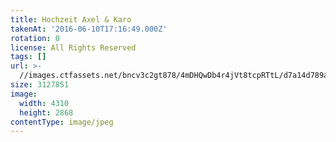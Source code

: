 ```yaml
---
title: Hochzeit Axel & Karo
takenAt: '2016-06-10T17:16:49.000Z'
rotation: 0
license: All Rights Reserved
tags: []
url: >-
  //images.ctfassets.net/bncv3c2gt878/4mDHQwDb4r4jVt8tcpRTtL/d7a14d789aef7b00064018efba439117/hochzeit-axel--karo_28144177346_o
size: 3127851
image:
  width: 4310
  height: 2868
contentType: image/jpeg
---
```


